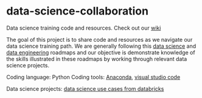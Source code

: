 # data-science-collaboration
Data science training code and resources. Check out our [wiki](https://github.com/galileia/data-science-collaboration/wiki)

The goal of this project is to share code and resources as we navigate our data science training path. 
We are generally following this [data science](https://github.com/boringPpl/data-science-roadmap) and [data engineering](https://github.com/boringPpl/data-engineer-roadmap) roadmaps and our objective is demonstrate knowledge of the skills illustrated in these roadmaps by working through relevant data science projects. 

Coding language: Python 
Coding tools: [Anaconda](https://www.anaconda.com/products/individual), [visual studio code](https://code.visualstudio.com)

Data science projects: [data science use cases from databricks](https://databricks.com/p/ebook/the-big-book-of-data-science-use-cases)
